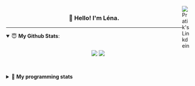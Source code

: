 <!--
<a href="https://twitter.com" target="_blank" rel="nofollow">
 <img align="right" alt="Pratik's Twitter" width="22px" src="https://cdn.jsdelivr.net/npm/simple-icons@v3/icons/twitter.svg" />
</a> 

-->
<a href="https://www.linkedin.com/in/lenagiacalone/" target="_blank" rel="nofollow">
 <img align="right" alt="Pratik's Linkdein" width="22px" src="https://cdn.jsdelivr.net/npm/simple-icons@v3/icons/linkedin.svg" />
</a>



<h3 align="center">👋 Hello! I'm Léna.</h3>

---

<!--
**lgiacalo/lgiacalo** is a ✨ _special_ ✨ repository because its `README.md` (this file) appears on your GitHub profile.

Here are some ideas to get you started:

- 🔭 I’m currently working on ...
- 🌱 I’m currently learning ...
- 👯 I’m looking to collaborate on ...
- 🤔 I’m looking for help with ...
- 💬 Ask me about ...
- 📫 How to reach me: ...
- 😄 Pronouns: ...
- ⚡ Fun fact: ...
-->

<details open>
 <summary> 😇 <b>My Github Stats</b>: </summary>
<br>
<p align = "center">
  <img src = "https://github-readme-stats.vercel.app/api?username=lgiacalo&show_icons=true&theme=nord" width="420">
  <img src = "https://github-readme-stats.vercel.app/api/top-langs/?username=lgiacalo&layout=compact&theme=nord">
</p>
 
<br>
<p align = "center">
  <imp src = "https://github-readme-stats.vercel.app/api/wakatime?username=lgiacalo&theme=nord">
</p>

</details>

<details>
 <summary>🤖 <b>My programming stats</b></summary>
 <br>
 
<!--START_SECTION:waka-->
![Lines of code](https://img.shields.io/badge/From%20Hello%20World%20I%27ve%20Written-956132%20lines%20of%20code-blue)

**🐱 My Github Data** 

> 🏆 674 Contributions in the Year 2021
 > 
> 📦 296.9 kB Used in Github's Storage 
 > 
> 🚫 Not Opted to Hire
 > 
> 📜 44 Public Repositories 
 > 
> 🔑 32 Private Repositories  
 > 
**I'm an Early 🐤** 

```text
🌞 Morning    235 commits    ████░░░░░░░░░░░░░░░░░░░░░   16.46% 
🌆 Daytime    566 commits    ██████████░░░░░░░░░░░░░░░   39.64% 
🌃 Evening    518 commits    █████████░░░░░░░░░░░░░░░░   36.27% 
🌙 Night      109 commits    ██░░░░░░░░░░░░░░░░░░░░░░░   7.63%

```
📅 **I'm Most Productive on Thursday** 

```text
Monday       218 commits    ███░░░░░░░░░░░░░░░░░░░░░░   15.27% 
Tuesday      162 commits    ██░░░░░░░░░░░░░░░░░░░░░░░   11.34% 
Wednesday    269 commits    ████░░░░░░░░░░░░░░░░░░░░░   18.84% 
Thursday     305 commits    █████░░░░░░░░░░░░░░░░░░░░   21.36% 
Friday       218 commits    ███░░░░░░░░░░░░░░░░░░░░░░   15.27% 
Saturday     90 commits     █░░░░░░░░░░░░░░░░░░░░░░░░   6.3% 
Sunday       166 commits    ███░░░░░░░░░░░░░░░░░░░░░░   11.62%

```


📊 **This Week I Spent My Time On** 

```text
⌚︎ Time Zone: Europe/Paris

💬 Programming Languages: 
JavaScript               29 hrs 57 mins      ██████████████████████░░░   90.64% 
JSON                     2 hrs 2 mins        █░░░░░░░░░░░░░░░░░░░░░░░░   6.2% 
Markdown                 42 mins             ░░░░░░░░░░░░░░░░░░░░░░░░░   2.14% 
Other                    11 mins             ░░░░░░░░░░░░░░░░░░░░░░░░░   0.56% 
Blade Template           9 mins              ░░░░░░░░░░░░░░░░░░░░░░░░░   0.46%

🔥 Editors: 
VS Code                  33 hrs 2 mins       █████████████████████████   100.0%

🐱‍💻 Projects: 
pappers-engine           30 hrs 34 mins      ███████████████████████░░   92.51% 
works                    1 hr 56 mins        █░░░░░░░░░░░░░░░░░░░░░░░░   5.89% 
script-pappers           22 mins             ░░░░░░░░░░░░░░░░░░░░░░░░░   1.12% 
pappers                  9 mins              ░░░░░░░░░░░░░░░░░░░░░░░░░   0.46% 
pappers-importers        0 secs              ░░░░░░░░░░░░░░░░░░░░░░░░░   0.03%

💻 Operating System: 
Mac                      33 hrs 2 mins       █████████████████████████   100.0%

```

**I Mostly Code in C** 

```text
C                        26 repos            ████████░░░░░░░░░░░░░░░░░   33.33% 
JavaScript               13 repos            ████░░░░░░░░░░░░░░░░░░░░░   16.67% 
HTML                     8 repos             ██░░░░░░░░░░░░░░░░░░░░░░░   10.26% 
Shell                    8 repos             ██░░░░░░░░░░░░░░░░░░░░░░░   10.26% 
C++                      4 repos             █░░░░░░░░░░░░░░░░░░░░░░░░   5.13%

```


**Timeline**

![Chart not found](https://raw.githubusercontent.com/lgiacalo/lgiacalo/main/charts/bar_graph.png) 


<!--END_SECTION:waka-->

</details>
